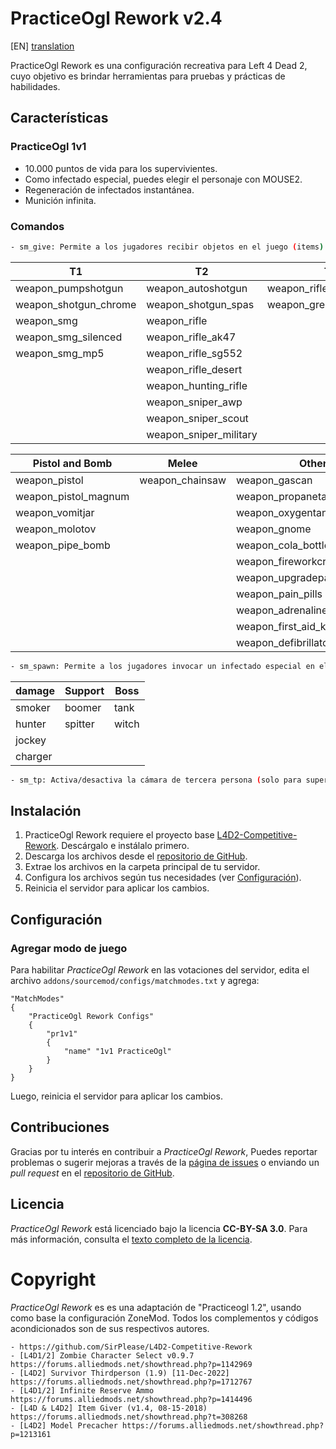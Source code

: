 # PracticeOgl Rework v2.4

[EN] [translation](https://translate.google.com/translate?sl=es&tl=en&u=https://github.com/AoC-Gamers/practiceogl_rework)

PracticeOgl Rework es una configuración recreativa para Left 4 Dead 2, cuyo objetivo es brindar herramientas para pruebas y prácticas de habilidades.

## Características

### PracticeOgl 1v1
- 10.000 puntos de vida para los supervivientes.
- Como infectado especial, puedes elegir el personaje con MOUSE2.
- Regeneración de infectados instantánea.
- Munición infinita.

### Comandos
```sh
- sm_give: Permite a los jugadores recibir objetos en el juego (items). Puedes usarlos sin el prefijo weapon_.
```

| T1 | T2 | T3 |
| --- | --- | --- |
| weapon_pumpshotgun | weapon_autoshotgun | weapon_rifle_m60 |
| weapon_shotgun_chrome | weapon_shotgun_spas | weapon_grenade_launcher |
| weapon_smg | weapon_rifle |  |
| weapon_smg_silenced | weapon_rifle_ak47 |  |
| weapon_smg_mp5 | weapon_rifle_sg552 |  |
| | weapon_rifle_desert |  |
| | weapon_hunting_rifle |  |
| | weapon_sniper_awp |  |
| | weapon_sniper_scout |  |
| | weapon_sniper_military |  |

| Pistol and Bomb | Melee | Other |
| --- | --- | --- |
| weapon_pistol | weapon_chainsaw | weapon_gascan |
| weapon_pistol_magnum | | weapon_propanetank |
| weapon_vomitjar | | weapon_oxygentank |
| weapon_molotov | | weapon_gnome |
| weapon_pipe_bomb | | weapon_cola_bottles |
|  |  | weapon_fireworkcrate |
|  |  | weapon_upgradepack_explosive |
|  |  | weapon_pain_pills |
|  |  | weapon_adrenaline |
|  |  | weapon_first_aid_kit |
|  |  | weapon_defibrillator |
```sh
- sm_spawn: Permite a los jugadores invocar un infectado especial en el juego.
```
| damage | Support | Boss |
| --- | --- | --- |
| smoker | boomer | tank |
| hunter | spitter | witch |
| jockey |  |  |
| charger |  |  |
```sh
- sm_tp: Activa/desactiva la cámara de tercera persona (solo para supervivientes).
```

## Instalación
1. PracticeOgl Rework requiere el proyecto base [L4D2-Competitive-Rework](https://github.com/SirPlease/L4D2-Competitive-Rework). Descárgalo e instálalo primero.
2. Descarga los archivos desde el [repositorio de GitHub](https://github.com/AoC-Gamers/practiceogl_rework).
3. Extrae los archivos en la carpeta principal de tu servidor.
4. Configura los archivos según tus necesidades (ver [Configuración](wiki/Configuración.md)).
5. Reinicia el servidor para aplicar los cambios.

## Configuración

### Agregar modo de juego
Para habilitar *PracticeOgl Rework* en las votaciones del servidor, edita el archivo `addons/sourcemod/configs/matchmodes.txt` y agrega:

```plaintext
"MatchModes"
{
    "PracticeOgl Rework Configs"
    {
        "pr1v1"
        {
            "name" "1v1 PracticeOgl"
        }
    }
}
```
Luego, reinicia el servidor para aplicar los cambios.

## Contribuciones
Gracias por tu interés en contribuir a *PracticeOgl Rework*, Puedes reportar problemas o sugerir mejoras a través de la [página de issues](https://github.com/AoC-Gamers/practiceogl_rework/issues) o enviando un *pull request* en el [repositorio de GitHub](https://github.com/AoC-Gamers/practiceogl_rework/pulls).

## Licencia
*PracticeOgl Rework* está licenciado bajo la licencia **CC-BY-SA 3.0**. Para más información, consulta el [texto completo de la licencia](http://creativecommons.org/licenses/by-sa/3.0/legalcode).

# Copyright
*PracticeOgl Rework* es es una adaptación de "Practiceogl 1.2", usando como base la configuración ZoneMod.
Todos los complementos y códigos acondicionados son de sus respectivos autores.
```
- https://github.com/SirPlease/L4D2-Competitive-Rework
- [L4D1/2] Zombie Character Select v0.9.7 https://forums.alliedmods.net/showthread.php?p=1142969
- [L4D2] Survivor Thirdperson (1.9) [11-Dec-2022] https://forums.alliedmods.net/showthread.php?p=1712767
- [L4D1/2] Infinite Reserve Ammo https://forums.alliedmods.net/showthread.php?p=1414496
- [L4D & L4D2] Item Giver (v1.4, 08-15-2018) https://forums.alliedmods.net/showthread.php?t=308268
- [L4D2] Model Precacher https://forums.alliedmods.net/showthread.php?p=1213161
```
